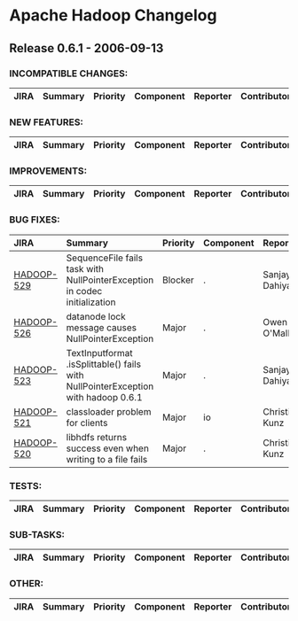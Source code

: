 
<!---
# Licensed to the Apache Software Foundation (ASF) under one
# or more contributor license agreements.  See the NOTICE file
# distributed with this work for additional information
# regarding copyright ownership.  The ASF licenses this file
# to you under the Apache License, Version 2.0 (the
# "License"); you may not use this file except in compliance
# with the License.  You may obtain a copy of the License at
#
#     http://www.apache.org/licenses/LICENSE-2.0
#
# Unless required by applicable law or agreed to in writing, software
# distributed under the License is distributed on an "AS IS" BASIS,
# WITHOUT WARRANTIES OR CONDITIONS OF ANY KIND, either express or implied.
# See the License for the specific language governing permissions and
# limitations under the License.
-->
# Apache Hadoop Changelog

## Release 0.6.1 - 2006-09-13

### INCOMPATIBLE CHANGES:

| JIRA | Summary | Priority | Component | Reporter | Contributor |
|:---- |:---- | :--- |:---- |:---- |:---- |


### NEW FEATURES:

| JIRA | Summary | Priority | Component | Reporter | Contributor |
|:---- |:---- | :--- |:---- |:---- |:---- |


### IMPROVEMENTS:

| JIRA | Summary | Priority | Component | Reporter | Contributor |
|:---- |:---- | :--- |:---- |:---- |:---- |


### BUG FIXES:

| JIRA | Summary | Priority | Component | Reporter | Contributor |
|:---- |:---- | :--- |:---- |:---- |:---- |
| [HADOOP-529](https://issues.apache.org/jira/browse/HADOOP-529) | SequenceFile fails task with NullPointerException in codec initialization |  Blocker | . | Sanjay Dahiya | Owen O'Malley |
| [HADOOP-526](https://issues.apache.org/jira/browse/HADOOP-526) | datanode lock message causes NullPointerException |  Major | . | Owen O'Malley | Milind Bhandarkar |
| [HADOOP-523](https://issues.apache.org/jira/browse/HADOOP-523) | TextInputformat .isSplittable() fails with NullPointerException with hadoop 0.6.1 |  Major | . | Sanjay Dahiya | Owen O'Malley |
| [HADOOP-521](https://issues.apache.org/jira/browse/HADOOP-521) | classloader problem for clients |  Major | io | Christian Kunz | Owen O'Malley |
| [HADOOP-520](https://issues.apache.org/jira/browse/HADOOP-520) | libhdfs returns success even when writing to a file fails |  Major | . | Christian Kunz | Arun C Murthy |


### TESTS:

| JIRA | Summary | Priority | Component | Reporter | Contributor |
|:---- |:---- | :--- |:---- |:---- |:---- |


### SUB-TASKS:

| JIRA | Summary | Priority | Component | Reporter | Contributor |
|:---- |:---- | :--- |:---- |:---- |:---- |


### OTHER:

| JIRA | Summary | Priority | Component | Reporter | Contributor |
|:---- |:---- | :--- |:---- |:---- |:---- |



